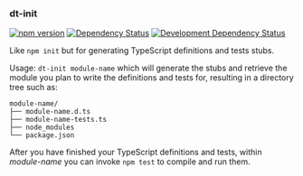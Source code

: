 ### dt-init
<!--[![Build Status](https://travis-ci.org/stpettersens/dt-init.png?branch=master)](https://travis-ci.org/stpettersens/dt-init)-->
[![npm version](https://badge.fury.io/js/dt-init.svg)](http://npmjs.org/package/dt-init)
[![Dependency Status](https://david-dm.org/stpettersens/dt-init.png?theme=shields.io)](https://david-dm.org/stpettersens/nodeGaudi) [![Development Dependency Status](https://david-dm.org/stpettersens/node-magic-number/dev-status.png?theme=shields.io)](https://david-dm.org/stpettersens/node-magic-number#info=devDependencies)

Like `npm init` but for generating TypeScript definitions and tests stubs.

Usage: `dt-init module-name` which will generate the stubs and retrieve the module
you plan to write the definitions and tests for, resulting in a directory tree such as:

    module-name/ 
    ├── module-name.d.ts
    ├── module-name-tests.ts
    ├── node_modules
    └── package.json

After you have finished your TypeScript definitions and tests, 
within *module-name* you can invoke `npm test` to compile and run them.
